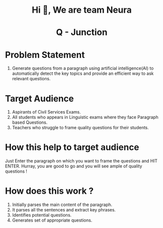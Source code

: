 <h1 align="center">Hi 👋, We are team Neura </h1>
<h1 align="center">Q - Junction</h1>

# Problem Statement
1. Generate questions from a paragraph using artificial intelligence(AI) to automatically detect the key topics and provide an efficient way to ask relevant questions.

# Target Audience
1. Aspirants of Civil Services Exams.
2. All students who appears in Linguistic exams where they face Paragraph based Questions.
3. Teachers who struggle to frame quality questions for their students.

# How this help to target audience
Just Enter the paragraph on which you want to frame the questions and HIT ENTER. Hurray, you are good to go and you will see ample of quality questions !

# How does this work ? 
1. Initially parses the main content of the paragraph.
2. It parses all the sentences and extract key phrases.
3. Identifies potential questions.
4. Generates set of appropriate questions.

